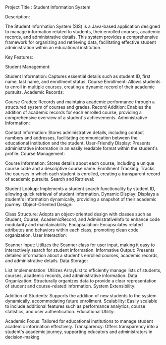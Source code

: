 Project Title : Student Information System

Description:

The Student Information System (SIS) is a Java-based application designed to manage information related to students, their enrolled courses, academic records, and administrative details. This system provides a comprehensive framework for organizing and retrieving data, facilitating effective student administration within an educational institution.

Key Features:

Student Management:

Student Information: Captures essential details such as student ID, first name, last name, and enrollment status.
Course Enrollment: Allows students to enroll in multiple courses, creating a dynamic record of their academic pursuits.
Academic Records:

Course Grades: Records and maintains academic performance through a structured system of courses and grades.
Record Addition: Enables the addition of academic records for each enrolled course, providing a comprehensive overview of a student's achievements.
Administrative Information:

Contact Information: Stores administrative details, including contact numbers and addresses, facilitating communication between the educational institution and the student.
User-Friendly Display: Presents administrative information in an easily readable format within the student's profile.
Course Management:

Course Information: Stores details about each course, including a unique course code and a descriptive course name.
Enrollment Tracking: Tracks the courses in which each student is enrolled, creating a transparent record of academic pursuits.
Search and Retrieval:

Student Lookup: Implements a student search functionality by student ID, allowing quick retrieval of student information.
Dynamic Display: Displays a student's information dynamically, providing a snapshot of their academic journey.
Object-Oriented Design:

Class Structure: Adopts an object-oriented design with classes such as Student, Course, AcademicRecord, and AdministrativeInfo to enhance code modularity and maintainability.
Encapsulation: Encapsulates related attributes and behaviors within each class, promoting clean code organization.
User Interaction:

Scanner Input: Utilizes the Scanner class for user input, making it easy to interactively search for student information.
Informative Output: Presents detailed information about a student's enrolled courses, academic records, and administrative details.
Data Storage:

List Implementation: Utilizes ArrayList to efficiently manage lists of students, courses, academic records, and administrative information.
Data Organization: Structurally organizes data to provide a clear representation of student and course-related information.
System Extensibility:

Addition of Students: Supports the addition of new students to the system dynamically, accommodating future enrollment.
Scalability: Easily scalable to include additional features such as performance analytics, course statistics, and user authentication.
Educational Utility:

Academic Focus: Tailored for educational institutions to manage student academic information effectively.
Transparency: Offers transparency into a student's academic journey, supporting educators and administrators in decision-making.
